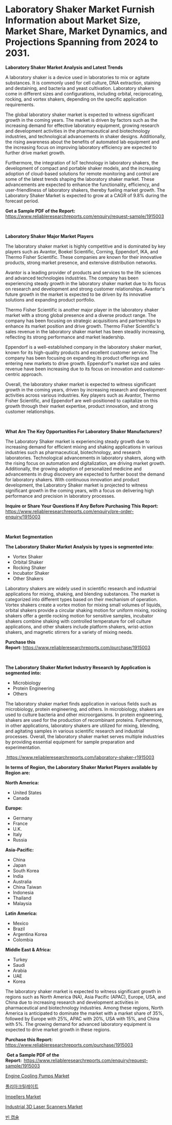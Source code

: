 <p><h1>Laboratory Shaker Market Furnish Information about Market Size, Market Share, Market Dynamics, and Projections Spanning from 2024 to 2031.</h1></p><p><strong>Laboratory Shaker Market Analysis and Latest Trends</strong></p>
<p><p>A laboratory shaker is a device used in laboratories to mix or agitate substances. It is commonly used for cell culture, DNA extraction, staining and destaining, and bacteria and yeast cultivation. Laboratory shakers come in different sizes and configurations, including orbital, reciprocating, rocking, and vortex shakers, depending on the specific application requirements.</p><p>The global laboratory shaker market is expected to witness significant growth in the coming years. The market is driven by factors such as the increasing demand for effective laboratory equipment, growing research and development activities in the pharmaceutical and biotechnology industries, and technological advancements in shaker designs. Additionally, the rising awareness about the benefits of automated lab equipment and the increasing focus on improving laboratory efficiency are expected to further drive market growth.</p><p>Furthermore, the integration of IoT technology in laboratory shakers, the development of compact and portable shaker models, and the increasing adoption of cloud-based solutions for remote monitoring and control are some of the latest trends shaping the laboratory shaker market. These advancements are expected to enhance the functionality, efficiency, and user-friendliness of laboratory shakers, thereby fueling market growth. The Laboratory Shaker Market is expected to grow at a CAGR of 9.8% during the forecast period.</p></p>
<p><strong>Get a Sample PDF of the Report:&nbsp;</strong> <a href="https://www.reliableresearchreports.com/enquiry/request-sample/1915003">https://www.reliableresearchreports.com/enquiry/request-sample/1915003</a></p>
<p>&nbsp;</p>
<p><strong>Laboratory Shaker Major Market Players</strong></p>
<p><p>The laboratory shaker market is highly competitive and is dominated by key players such as Avantor, Boekel Scientific, Corning, Eppendorf, IKA, and Thermo Fisher Scientific. These companies are known for their innovative products, strong market presence, and extensive distribution networks.</p><p>Avantor is a leading provider of products and services to the life sciences and advanced technologies industries. The company has been experiencing steady growth in the laboratory shaker market due to its focus on research and development and strong customer relationships. Avantor's future growth in the market is expected to be driven by its innovative solutions and expanding product portfolio.</p><p>Thermo Fisher Scientific is another major player in the laboratory shaker market with a strong global presence and a diverse product range. The company has been focusing on strategic acquisitions and partnerships to enhance its market position and drive growth. Thermo Fisher Scientific's sales revenue in the laboratory shaker market has been steadily increasing, reflecting its strong performance and market leadership.</p><p>Eppendorf is a well-established company in the laboratory shaker market, known for its high-quality products and excellent customer service. The company has been focusing on expanding its product offerings and entering new markets to drive growth. Eppendorf's market size and sales revenue have been increasing due to its focus on innovation and customer-centric approach.</p><p>Overall, the laboratory shaker market is expected to witness significant growth in the coming years, driven by increasing research and development activities across various industries. Key players such as Avantor, Thermo Fisher Scientific, and Eppendorf are well-positioned to capitalize on this growth through their market expertise, product innovation, and strong customer relationships.</p></p>
<p>&nbsp;</p>
<p><strong>What Are The Key Opportunities For Laboratory Shaker Manufacturers?</strong></p>
<p><p>The Laboratory Shaker market is experiencing steady growth due to increasing demand for efficient mixing and shaking applications in various industries such as pharmaceutical, biotechnology, and research laboratories. Technological advancements in laboratory shakers, along with the rising focus on automation and digitalization, are driving market growth. Additionally, the growing adoption of personalized medicine and advancements in drug discovery are expected to further boost the demand for laboratory shakers. With continuous innovation and product development, the Laboratory Shaker market is projected to witness significant growth in the coming years, with a focus on delivering high performance and precision in laboratory processes.</p></p>
<p><strong>Inquire or Share Your Questions If Any Before Purchasing This Report:</strong> <a href="https://www.reliableresearchreports.com/enquiry/pre-order-enquiry/1915003">https://www.reliableresearchreports.com/enquiry/pre-order-enquiry/1915003</a></p>
<p>&nbsp;</p>
<p><strong>Market Segmentation</strong></p>
<p><strong>The Laboratory Shaker Market Analysis by types is segmented into:</strong></p>
<p><ul><li>Vortex Shaker</li><li>Orbital Shaker</li><li>Rocking Shaker</li><li>Incubator Shaker</li><li>Other Shakers</li></ul></p>
<p><p>Laboratory shakers are widely used in scientific research and industrial applications for mixing, shaking, and blending substances. The market is categorized into different types based on their mechanism of operation. Vortex shakers create a vortex motion for mixing small volumes of liquids, orbital shakers provide a circular shaking motion for uniform mixing, rocking shakers offer a gentle rocking motion for sensitive samples, incubator shakers combine shaking with controlled temperature for cell culture applications, and other shakers include platform shakers, wrist-action shakers, and magnetic stirrers for a variety of mixing needs.</p></p>
<p><strong>Purchase this Report:&nbsp;</strong><a href="https://www.reliableresearchreports.com/purchase/1915003">https://www.reliableresearchreports.com/purchase/1915003</a></p>
<p>&nbsp;</p>
<p><strong>The Laboratory Shaker Market Industry Research by Application is segmented into:</strong></p>
<p><ul><li>Microbiology</li><li>Protein Engineering</li><li>Others</li></ul></p>
<p><p>The laboratory shaker market finds application in various fields such as microbiology, protein engineering, and others. In microbiology, shakers are used to culture bacteria and other microorganisms. In protein engineering, shakers are used for the production of recombinant proteins. Furthermore, in other applications, laboratory shakers are utilized for mixing, blending, and agitating samples in various scientific research and industrial processes. Overall, the laboratory shaker market serves multiple industries by providing essential equipment for sample preparation and experimentation.</p></p>
<p><a href="https://www.reliableresearchreports.com/laboratory-shaker-r1915003">&nbsp;https://www.reliableresearchreports.com/laboratory-shaker-r1915003</a></p>
<p><strong>In terms of Region, the Laboratory Shaker Market Players available by Region are:</strong></p>
<p>
    <p> <strong> North America: </strong>
        <ul>
            <li>United States</li>
            <li>Canada</li>
        </ul>
        </p> 
    <p> <strong> Europe: </strong>
        <ul>
            <li>Germany</li>
            <li>France</li>
            <li>U.K.</li>
            <li>Italy</li>
            <li>Russia</li>
        </ul>
        </p> 
    <p> <strong> Asia-Pacific: </strong>
        <ul>
            <li>China</li>
            <li>Japan</li>
            <li>South Korea</li>
            <li>India</li>
            <li>Australia</li>
            <li>China Taiwan</li>
            <li>Indonesia</li>
            <li>Thailand</li>
            <li>Malaysia</li>
        </ul>
        </p> 
    <p> <strong> Latin America: </strong>
        <ul>
            <li>Mexico</li>
            <li>Brazil</li>
            <li>Argentina Korea</li>
            <li>Colombia</li>
        </ul>
        </p> 
    <p> <strong> Middle East & Africa: </strong>
        <ul>
            <li>Turkey</li>
            <li>Saudi</li>
            <li>Arabia</li>
            <li>UAE</li>
            <li>Korea</li>
        </ul>
    </p>
    </p>
<p><p>The laboratory shaker market is expected to witness significant growth in regions such as North America (NA), Asia Pacific (APAC), Europe, USA, and China due to increasing research and development activities in pharmaceutical and biotechnology industries. Among these regions, North America is anticipated to dominate the market with a market share of 35%, followed by Europe with 25%, APAC with 20%, USA with 15%, and China with 5%. The growing demand for advanced laboratory equipment is expected to drive market growth in these regions.</p></p>
<p><strong>Purchase this Report: </strong><a href="https://www.reliableresearchreports.com/purchase/1915003">https://www.reliableresearchreports.com/purchase/1915003</a></p>
<p>&nbsp;<strong>Get a Sample PDF of the Report:&nbsp;&nbsp;</strong><a href="https://www.reliableresearchreports.com/enquiry/request-sample/1915003">https://www.reliableresearchreports.com/enquiry/request-sample/1915003</a></p>
<p><strong></strong></p>
<p><p><a href="https://github.com/peachesmcdowel1/Market-Research-Report-List-2/blob/main/engine-cooling-pumps-market.md">Engine Cooling Pumps Market</a></p><p><a href="https://medium.com/@ronnyreilly2022/%ED%8F%B4%EB%A6%AC%EC%95%84%ED%81%AC%EB%A6%B4%EB%A0%88%EC%9D%B4%ED%8A%B8-%EC%8B%9C%EC%9E%A5-%EC%A1%B0%EC%82%AC-%EB%B3%B4%EA%B3%A0%EC%84%9C-%EA%B7%B8-%EC%97%AD%EC%82%AC-%EB%B0%8F-2024%EB%85%84%EB%B6%80%ED%84%B0-2031%EB%85%84%EA%B9%8C%EC%A7%80%EC%9D%98-%EC%98%88%EC%B8%A1-ba957a9cc6af">폴리아크릴레이트</a></p><p><a href="https://github.com/redneck06/Market-Research-Report-List-3/blob/main/impellers-market.md">Impellers Market</a></p><p><a href="https://medium.com/@hskmn/industrial-3d-laser-scanners-market-furnishes-information-on-market-share-market-trends-and-a4f2c726acff">Industrial 3D Laser Scanners Market</a></p><p><a href="https://medium.com/@gummibear5656757/%ED%92%88%EB%B9%84%EB%8B%B9-%EC%A7%80%ED%91%9C-%ED%95%B4%EC%84%9D-%EC%8B%9C%EC%9E%A5-%EC%A0%90%EC%9C%A0%EC%9C%A8-%EB%8F%99%ED%96%A5-%EB%B0%8F-%EC%84%B1%EC%9E%A5-%ED%8C%A8%ED%84%B4-ff81580ddbce">빈 캡슐</a></p></p>